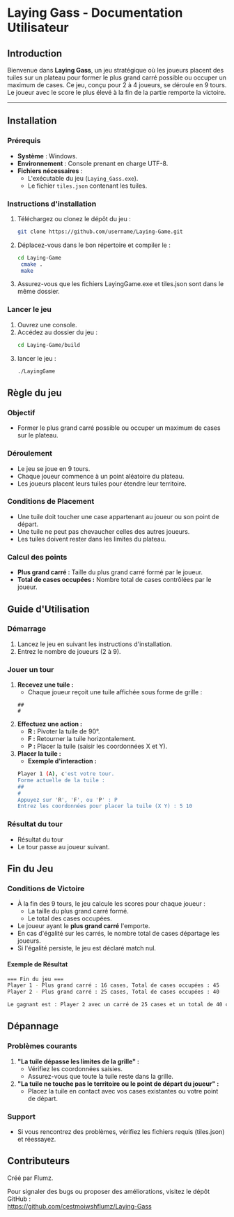 # **Laying Gass - Documentation Utilisateur**

## **Introduction**

Bienvenue dans **Laying Gass**, un jeu stratégique où les joueurs placent des tuiles sur un plateau pour former le plus grand carré possible ou occuper un maximum de cases. Ce jeu, conçu pour 2 à 4 joueurs, se déroule en 9 tours. Le joueur avec le score le plus élevé à la fin de la partie remporte la victoire.

---

## **Installation**

### **Prérequis**
- **Système** : Windows.
- **Environnement** : Console prenant en charge UTF-8.
- **Fichiers nécessaires** :
    - L'exécutable du jeu (`Laying_Gass.exe`).
    - Le fichier `tiles.json` contenant les tuiles.

### **Instructions d'installation**
1. Téléchargez ou clonez le dépôt du jeu :
   ```bash
   git clone https://github.com/username/Laying-Game.git
   ```
2. Déplacez-vous dans le bon répertoire et compiler le :
   ```bash
   cd Laying-Game
    cmake .
    make
   ```
3. Assurez-vous que les fichiers LayingGame.exe et tiles.json sont dans le même dossier.

### Lancer le jeu
1. Ouvrez une console.
2. Accédez au dossier du jeu :
    ```bash
    cd Laying-Game/build
    ```
3. lancer le jeu :
    ```bash
    ./LayingGame
    ```
## Règle du jeu
### Objectif

- Former le plus grand carré possible ou occuper un maximum de cases sur le plateau.
### Déroulement
- Le jeu se joue en 9 tours.
- Chaque joueur commence à un point aléatoire du plateau.
- Les joueurs placent leurs tuiles pour étendre leur territoire.
### Conditions de Placement
-  Une tuile doit toucher une case appartenant au joueur ou son point de départ.
- Une tuile ne peut pas chevaucher celles des autres joueurs.
- Les tuiles doivent rester dans les limites du plateau.
### Calcul des points
- <b>Plus grand carré :</b> Taille du plus grand carré formé par le joueur.
- <b>Total de cases occupées :</b> Nombre total de cases contrôlées par le joueur.

## Guide d'Utilisation

### Démarrage
1. Lancez le jeu en suivant les instructions d'installation. 
2. Entrez le nombre de joueurs (2 à 9).

### Jouer un tour
1. <b>Recevez une tuile :</b>
   - Chaque joueur reçoit une tuile affichée sous forme de grille :
    ```shell
    ##
    #
   ```
2. <b>Effectuez une action :</b>
   - <b>R :</b> Pivoter la tuile de 90°.
   - <b>F :</b> Retourner la tuile horizontalement.
   - <b>P :</b> Placer la tuile (saisir les coordonnées X et Y).
3. <b>Placer la tuile :</b>
   - <b>Exemple d'interaction :</b>
   ```bash
   Player 1 (A), c'est votre tour.
   Forme actuelle de la tuile :
   ##
   #
   Appuyez sur 'R', 'F', ou 'P' : P
   Entrez les coordonnées pour placer la tuile (X Y) : 5 10
   ```
### Résultat du tour
- Résultat du tour
- Le tour passe au joueur suivant.
## Fin du Jeu
### Conditions de Victoire

- À la fin des 9 tours, le jeu calcule les scores pour chaque joueur :
  - La taille du plus grand carré formé.
  - Le total des cases occupées.
- Le joueur ayant le <b>plus grand carré</b> l'emporte.
- En cas d'égalité sur les carrés, le nombre total de cases départage les joueurs.
- Si l'égalité persiste, le jeu est déclaré match nul.
#### Exemple de Résultat
```bash
=== Fin du jeu ===
Player 1 - Plus grand carré : 16 cases, Total de cases occupées : 45
Player 2 - Plus grand carré : 25 cases, Total de cases occupées : 40

Le gagnant est : Player 2 avec un carré de 25 cases et un total de 40 cases !
```

## Dépannage
### Problèmes courants
1. <b>"La tuile dépasse les limites de la grille" :</b>
   - Vérifiez les coordonnées saisies.
   - Assurez-vous que toute la tuile reste dans la grille.
2. <b>"La tuile ne touche pas le territoire ou le point de départ du joueur" :</b>
    - Placez la tuile en contact avec vos cases existantes ou votre point de départ.
### Support
- Si vous rencontrez des problèmes, vérifiez les fichiers requis (tiles.json) et réessayez.

## Contributeurs
Créé par Flumz. 

Pour signaler des bugs ou proposer des améliorations, visitez le dépôt GitHub : \
https://github.com/cestmoiwshflumz/Laying-Gass









